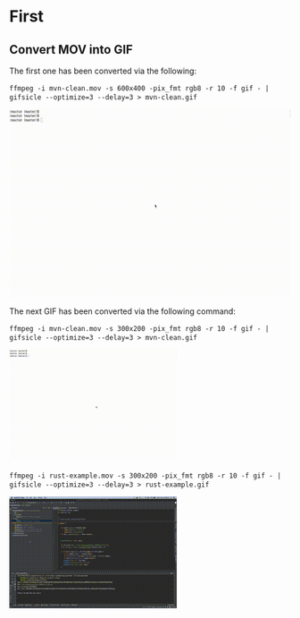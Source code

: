 # First

## Convert MOV into GIF


The first one has been converted via the following:
```
ffmpeg -i mvn-clean.mov -s 600x400 -pix_fmt rgb8 -r 10 -f gif - | gifsicle --optimize=3 --delay=3 > mvn-clean.gif
```

![Gif](/docs/resources/mvn-clean.gif)

The next GIF has been converted via the following command:

```
ffmpeg -i mvn-clean.mov -s 300x200 -pix_fmt rgb8 -r 10 -f gif - | gifsicle --optimize=3 --delay=3 > mvn-clean.gif
```
![Gif](/docs/resources/mvn-clean-300x200.gif)

```
ffmpeg -i rust-example.mov -s 300x200 -pix_fmt rgb8 -r 10 -f gif - | gifsicle --optimize=3 --delay=3 > rust-example.gif
```
![Gif](/docs/resources/rust-example.gif)


